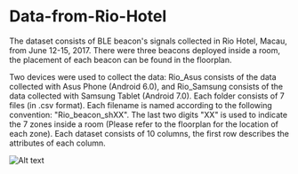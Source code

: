 # Data-from-Rio-Hotel

The dataset consists of BLE beacon's signals collected in Rio Hotel, Macau, from June 12-15, 2017.
There were three beacons deployed inside a room, the placement of each beacon can be found in the floorplan.

Two devices were used to collect the data: Rio_Asus consists of the data collected with Asus Phone (Android 6.0), and Rio_Samsung consists of the data collected with Samsung Tablet (Android 7.0).
Each folder consists of 7 files (in .csv format). Each filename is named according to the following convention: "Rio_beacon_shXX". The last two digits "XX" is used to indicate the 7 zones inside a room (Please refer to the floorplan for the location of each zone).
Each dataset consists of 10 columns, the first row describes the attributes of each column.


![Alt text](https://raw.githubusercontent.com/pcngnotgood/Data-from-Rio-Hotel/branch/path/to/floorplan.tif)
